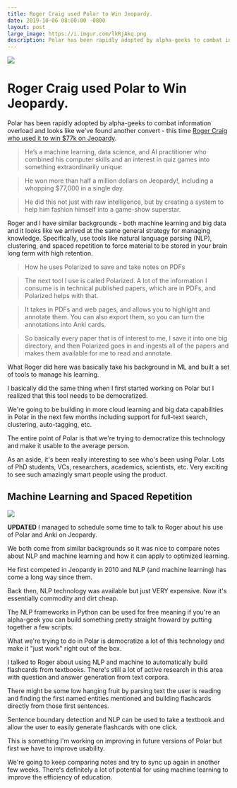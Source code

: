 ```yaml
---
title: Roger Craig used Polar to Win Jeopardy. 
date: 2019-10-06 08:00:00 -0800
layout: post
large_image: https://i.imgur.com/lkRjAkq.png
description: Polar has been rapidly adopted by alpha-geeks to combat information overload and looks like we've found another convert -  this time Roger Craig who used it to win $77k on Jeopardy.   
---
```


<img class="img-fluid" src="https://i.imgur.com/lkRjAkq.png">

# Roger Craig used Polar to Win Jeopardy.

Polar has been rapidly adopted by alpha-geeks to combat information overload and looks like we've found another convert - 
this time <a href="https://superorganizers.substack.com/p/how-a-jeopardy-champion-remembers">Roger Craig who used it to win $77k on Jeopardy</a>.

> He’s a machine learning, data science, and AI practitioner who combined his computer skills and an interest in quiz
> games into something extraordinarily unique:
  
> He won more than half a million dollars on Jeopardy!, including a whopping $77,000 in a single day.
  
> He did this not just with raw intelligence, but by creating a system to help him fashion himself into a game-show
> superstar.

Roger and I have similar backgrounds - both machine learning and big data and it looks like we arrived at the same
general strategy for managing knowledge.  Specifically, use tools like natural language parsing (NLP), clustering, and
spaced repetition to force material to be stored in your brain long term with high retention.

> How he uses Polarized to save and take notes on PDFs
  
> The next tool I use is called Polarized. A lot of the information I consume is in technical published papers, which are in PDFs, and Polarized helps with that. 
  
> It takes in PDFs and web pages, and allows you to highlight and annotate them. You can also export them, so you can turn the annotations into Anki cards.
  
> So basically every paper that is of interest to me, I save it into one big directory, and then Polarized goes in and ingests all of the papers and makes them available for me to read and annotate. 

What Roger did here was basically take his background in ML and built a set of tools to manage his learning.

I basically did the same thing when I first started working on Polar but I realized that this tool needs to be democratized.

We're going to be building in more cloud learning and big data capabilities in Polar in the next few months including
support for full-text search, clustering, auto-tagging, etc.

The entire point of Polar is that we're trying to democratize this technology and make it usable to the average person.

As an aside, it's been really interesting to see who's been using Polar.  Lots of PhD students, VCs, researchers, 
academics, scientists, etc.  Very exciting to see such amazingly smart people using the product.

## Machine Learning and Spaced Repetition

<p class="text-center">
<img class="img-fluid" src="https://i.imgur.com/UJ00QuW.png">
</p>

**UPDATED** I managed to schedule some time to talk to Roger about his use of Polar and Anki on Jeopardy.

We both come from similar backgrounds so it was nice to compare notes about NLP and machine learning and how it can
apply to optimized learning.

He first competed in Jeopardy in 2010 and NLP (and machine learning) has come a long way since them.

Back then, NLP technology was available but just VERY expensive.  Now it's essentially commodity and dirt cheap.  

The NLP frameworks in Python can be used for free meaning if you're an alpha-geek you can build something pretty
straight froward by putting together a few scripts.

What we're trying to do in Polar is democratize a lot of this technology and make it "just work" right out of the box.

I talked to Roger about using NLP and machine to automatically build flashcards from textbooks. There's still a lot of
active research in this area with question and answer generation from text corpora.  

There might be some low hanging fruit by parsing text the user is reading and finding the first named entities mentioned and
building flashcards directly from those first sentences.

Sentence boundary detection and NLP can be used to take a textbook and allow the user to easily generate flashcards 
with one click.

This is something I'm working on improving in future versions of Polar but first we have to improve usability.

We're going to keep comparing notes and try to sync up again in another few weeks.  There's definitely a lot of 
potential for using machine learning to improve the efficiency of education.
